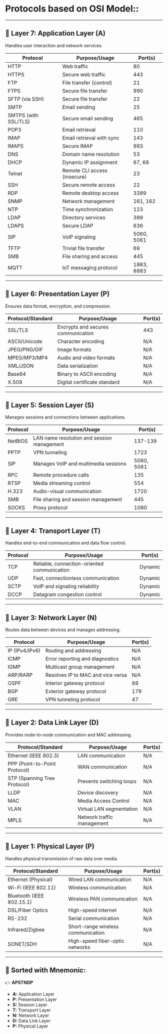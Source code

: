 # Protocols based on OSI Model::

---

## 🎯 **Layer 7: Application Layer (A)**  
Handles user interaction and network services.

| **Protocol** | **Purpose/Usage** | **Port(s)** |
|--------------|-------------------|-------------|
| HTTP | Web traffic | 80 |
| HTTPS | Secure web traffic | 443 |
| FTP | File transfer (control) | 21 |
| FTPS | Secure file transfer | 990 |
| SFTP (via SSH) | Secure file transfer | 22 |
| SMTP | Email sending | 25 |
| SMTPS (with SSL/TLS) | Secure email sending | 465 |
| POP3 | Email retrieval | 110 |
| IMAP | Email retrieval with sync | 143 |
| IMAPS | Secure IMAP | 993 |
| DNS | Domain name resolution | 53 |
| DHCP | Dynamic IP assignment | 67, 68 |
| Telnet | Remote CLI access (insecure) | 23 |
| SSH | Secure remote access | 22 |
| RDP | Remote desktop access | 3389 |
| SNMP | Network management | 161, 162 |
| NTP | Time synchronization | 123 |
| LDAP | Directory services | 389 |
| LDAPS | Secure LDAP | 636 |
| SIP | VoIP signaling | 5060, 5061 |
| TFTP | Trivial file transfer | 69 |
| SMB | File sharing and access | 445 |
| MQTT | IoT messaging protocol | 1883, 8883 |

---

## 🎯 **Layer 6: Presentation Layer (P)**  
Ensures data format, encryption, and compression.

| **Protocol/Standard** | **Purpose/Usage** | **Port(s)** |
|-----------------------|-------------------|-------------|
| SSL/TLS | Encrypts and secures communication | 443 |
| ASCII/Unicode | Character encoding | N/A |
| JPEG/PNG/GIF | Image formats | N/A |
| MPEG/MP3/MP4 | Audio and video formats | N/A |
| XML/JSON | Data serialization | N/A |
| Base64 | Binary to ASCII encoding | N/A |
| X.509 | Digital certificate standard | N/A |

---

## 🎯 **Layer 5: Session Layer (S)**  
Manages sessions and connections between applications.

| **Protocol** | **Purpose/Usage** | **Port(s)** |
|--------------|-------------------|-------------|
| NetBIOS | LAN name resolution and session management | 137-139 |
| PPTP | VPN tunneling | 1723 |
| SIP | Manages VoIP and multimedia sessions | 5060, 5061 |
| RPC | Remote procedure calls | 135 |
| RTSP | Media streaming control | 554 |
| H.323 | Audio-visual communication | 1720 |
| SMB | File sharing and session management | 445 |
| SOCKS | Proxy protocol | 1080 |

---

## 🎯 **Layer 4: Transport Layer (T)**  
Handles end-to-end communication and data flow control.

| **Protocol** | **Purpose/Usage** | **Port(s)** |
|--------------|-------------------|-------------|
| TCP | Reliable, connection-oriented communication | Dynamic |
| UDP | Fast, connectionless communication | Dynamic |
| SCTP | VoIP and signaling reliability | Dynamic |
| DCCP | Datagram congestion control | Dynamic |

---

## 🎯 **Layer 3: Network Layer (N)**  
Routes data between devices and manages addressing.

| **Protocol** | **Purpose/Usage** | **Port(s)** |
|--------------|-------------------|-------------|
| IP (IPv4/IPv6) | Routing and addressing | N/A |
| ICMP | Error reporting and diagnostics | N/A |
| IGMP | Multicast group management | N/A |
| ARP/RARP | Resolves IP to MAC and vice versa | N/A |
| OSPF | Interior gateway protocol | 89 |
| BGP | Exterior gateway protocol | 179 |
| GRE | VPN tunneling protocol | 47 |

---

## 🎯 **Layer 2: Data Link Layer (D)**  
Provides node-to-node communication and MAC addressing.

| **Protocol/Standard** | **Purpose/Usage** | **Port(s)** |
|-----------------------|-------------------|-------------|
| Ethernet (IEEE 802.3) | LAN communication | N/A |
| PPP (Point-to-Point Protocol) | WAN communication | N/A |
| STP (Spanning Tree Protocol) | Prevents switching loops | N/A |
| LLDP | Device discovery | N/A |
| MAC | Media Access Control | N/A |
| VLAN | Virtual LAN segmentation | N/A |
| MPLS | Network traffic management | N/A |

---

## 🎯 **Layer 1: Physical Layer (P)**  
Handles physical transmission of raw data over media.

| **Protocol/Standard** | **Purpose/Usage** | **Port(s)** |
|-----------------------|-------------------|-------------|
| Ethernet (Physical) | Wired LAN communication | N/A |
| Wi-Fi (IEEE 802.11) | Wireless communication | N/A |
| Bluetooth (IEEE 802.15.1) | Wireless PAN communication | N/A |
| DSL/Fiber Optics | High-speed internet | N/A |
| RS-232 | Serial communication | N/A |
| Infrared/Zigbee | Short-range wireless communication | N/A |
| SONET/SDH | High-speed fiber-optic networks | N/A |

---

## 🎉 **Sorted with Mnemonic:**
👉 **APSTNDP**  
- **A:** Application Layer  
- **P:** Presentation Layer  
- **S:** Session Layer  
- **T:** Transport Layer  
- **N:** Network Layer  
- **D:** Data Link Layer  
- **P:** Physical Layer  
